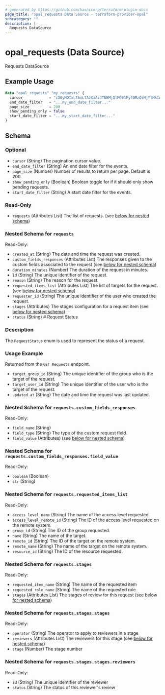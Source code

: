 ```yaml
---
# generated by https://github.com/hashicorp/terraform-plugin-docs
page_title: "opal_requests Data Source - terraform-provider-opal"
subcategory: ""
description: |-
  Requests DataSource
---
```


# opal_requests (Data Source)

Requests DataSource

## Example Usage

```terraform
data "opal_requests" "my_requests" {
  cursor            = "cD0yMDIxLTAxLTA2KzAzJTNBMjQlM0E1My40MzQzMjYlMkIwMCUzQTAw"
  end_date_filter   = "...my_end_date_filter..."
  page_size         = 200
  show_pending_only = false
  start_date_filter = "...my_start_date_filter..."
}
```

<!-- schema generated by tfplugindocs -->
## Schema

### Optional

- `cursor` (String) The pagination cursor value.
- `end_date_filter` (String) An end date filter for the events.
- `page_size` (Number) Number of results to return per page. Default is 200.
- `show_pending_only` (Boolean) Boolean toggle for if it should only show pending requests.
- `start_date_filter` (String) A start date filter for the events.

### Read-Only

- `requests` (Attributes List) The list of requests. (see [below for nested schema](#nestedatt--requests))

<a id="nestedatt--requests"></a>
### Nested Schema for `requests`

Read-Only:

- `created_at` (String) The date and time the request was created.
- `custom_fields_responses` (Attributes List) The responses given to the custom fields associated to the request (see [below for nested schema](#nestedatt--requests--custom_fields_responses))
- `duration_minutes` (Number) The duration of the request in minutes.
- `id` (String) The unique identifier of the request.
- `reason` (String) The reason for the request.
- `requested_items_list` (Attributes List) The list of targets for the request. (see [below for nested schema](#nestedatt--requests--requested_items_list))
- `requester_id` (String) The unique identifier of the user who created the request.
- `stages` (Attributes) The stages configuration for a request item (see [below for nested schema](#nestedatt--requests--stages))
- `status` (String) # Request Status
### Description
The `RequestStatus` enum is used to represent the status of a request.

### Usage Example
Returned from the `GET Requests` endpoint.
- `target_group_id` (String) The unique identifier of the group who is the target of the request.
- `target_user_id` (String) The unique identifier of the user who is the target of the request.
- `updated_at` (String) The date and time the request was last updated.

<a id="nestedatt--requests--custom_fields_responses"></a>
### Nested Schema for `requests.custom_fields_responses`

Read-Only:

- `field_name` (String)
- `field_type` (String) The type of the custom request field.
- `field_value` (Attributes) (see [below for nested schema](#nestedatt--requests--custom_fields_responses--field_value))

<a id="nestedatt--requests--custom_fields_responses--field_value"></a>
### Nested Schema for `requests.custom_fields_responses.field_value`

Read-Only:

- `boolean` (Boolean)
- `str` (String)



<a id="nestedatt--requests--requested_items_list"></a>
### Nested Schema for `requests.requested_items_list`

Read-Only:

- `access_level_name` (String) The name of the access level requested.
- `access_level_remote_id` (String) The ID of the access level requested on the remote system.
- `group_id` (String) The ID of the group requested.
- `name` (String) The name of the target.
- `remote_id` (String) The ID of the target on the remote system.
- `remote_name` (String) The name of the target on the remote system.
- `resource_id` (String) The ID of the resource requested.


<a id="nestedatt--requests--stages"></a>
### Nested Schema for `requests.stages`

Read-Only:

- `requested_item_name` (String) The name of the requested item
- `requested_role_name` (String) The name of the requested role
- `stages` (Attributes List) The stages of review for this request (see [below for nested schema](#nestedatt--requests--stages--stages))

<a id="nestedatt--requests--stages--stages"></a>
### Nested Schema for `requests.stages.stages`

Read-Only:

- `operator` (String) The operator to apply to reviewers in a stage
- `reviewers` (Attributes List) The reviewers for this stage (see [below for nested schema](#nestedatt--requests--stages--stages--reviewers))
- `stage` (Number) The stage number

<a id="nestedatt--requests--stages--stages--reviewers"></a>
### Nested Schema for `requests.stages.stages.reviewers`

Read-Only:

- `id` (String) The unique identifier of the reviewer
- `status` (String) The status of this reviewer's review
